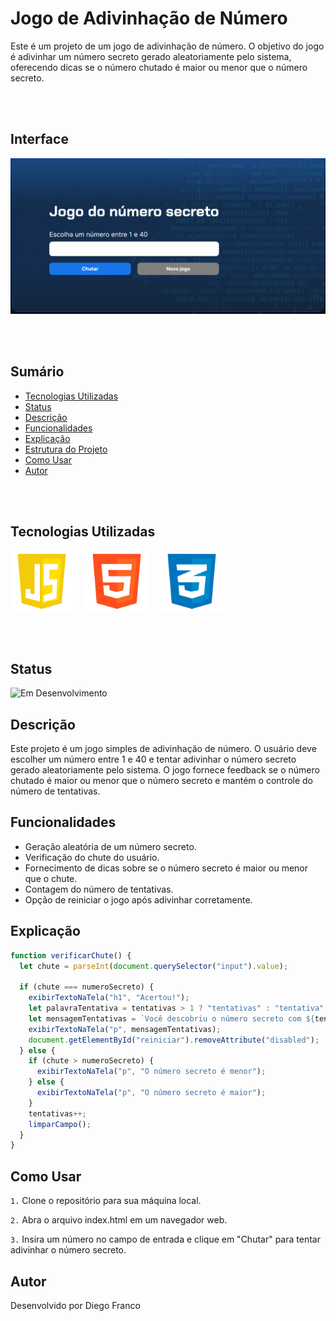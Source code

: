 # Jogo de Adivinhação de Número

Este é um projeto de um jogo de adivinhação de número. O objetivo do jogo é adivinhar um número secreto gerado aleatoriamente pelo sistema, oferecendo dicas se o número chutado é maior ou menor que o número secreto.

<br></br>

## Interface

<div align="center">
  <img src="img/logo.png" alt="Imagem do Projeto" width="900">
</div>

<br></br>

## Sumário

- [Tecnologias Utilizadas](#tecnologias-utilizadas)
- [Status](#status)
- [Descrição](#descrição)
- [Funcionalidades](#funcionalidades)
- [Explicação](#explicação)
- [Estrutura do Projeto](#estrutura-do-projeto)
- [Como Usar](#como-usar)
- [Autor](#autor)

<br></br>

## Tecnologias Utilizadas

<div style="display: flex; flex-direction: row;">
  <div style="margin-right: 20px; display: flex; justify-content: flex-start;">
    <img src="img/js.png" alt="Logo Linguagem" width="100"/>
  </div>
  <div style="margin-right: 20px; display: flex; justify-content: flex-start;">
    <img src="img/html.png" alt="Logo Linguagem" width="100"/>
  </div>
  <div style="margin-right: 20px; display: flex; justify-content: flex-start;">
    <img src="img/css.png" alt="Logo Linguagem" width="100"/>
  </div>
</div>

<br></br>

## Status

![Em Desenvolvimento](http://img.shields.io/static/v1?label=STATUS&message=EM%20DESENVOLVIMENTO&color=RED&style=for-the-badge)

<!-- -->

## Descrição

Este projeto é um jogo simples de adivinhação de número. O usuário deve escolher um número entre 1 e 40 e tentar adivinhar o número secreto gerado aleatoriamente pelo sistema. O jogo fornece feedback se o número chutado é maior ou menor que o número secreto e mantém o controle do número de tentativas.

## Funcionalidades

- Geração aleatória de um número secreto.
- Verificação do chute do usuário.
- Fornecimento de dicas sobre se o número secreto é maior ou menor que o chute.
- Contagem do número de tentativas.
- Opção de reiniciar o jogo após adivinhar corretamente.

## Explicação

```javascript
function verificarChute() {
  let chute = parseInt(document.querySelector("input").value);

  if (chute === numeroSecreto) {
    exibirTextoNaTela("h1", "Acertou!");
    let palavraTentativa = tentativas > 1 ? "tentativas" : "tentativa";
    let mensagemTentativas = `Você descobriu o número secreto com ${tentativas} ${palavraTentativa}!`;
    exibirTextoNaTela("p", mensagemTentativas);
    document.getElementById("reiniciar").removeAttribute("disabled");
  } else {
    if (chute > numeroSecreto) {
      exibirTextoNaTela("p", "O número secreto é menor");
    } else {
      exibirTextoNaTela("p", "O número secreto é maior");
    }
    tentativas++;
    limparCampo();
  }
}
```

## Como Usar

`1.` Clone o repositório para sua máquina local.

`2.` Abra o arquivo index.html em um navegador web.

`3.` Insira um número no campo de entrada e clique em "Chutar" para tentar adivinhar o número secreto.

## Autor

Desenvolvido por Diego Franco
